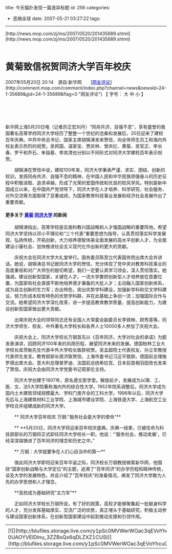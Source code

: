 title: 今天猫扑发现一篇诡异标题
id: 256
categories:
  - 恶搞全球
date: 2007-05-21 03:27:22
tags:
---

<div id="msgcns!9697D6160EFEBC17!1059" class="bvMsg"><div>[http://news.mop.com/zj/ms/2007/0520/201435689.shtml](http://news.mop.com/zj/ms/2007/0520/201435689.shtml)</div>
<div> </div>
<div>
<div>

# 黄菊致信祝贺同济大学百年校庆

<div>2007年05月20日 20:14　源自:新华网　　[<u><font color="#0000ff">网友评论</font></u>](http://comment.mop.com/comment/index.php?channel=news&amp;newsid=24-1-35689&amp;gid=24-1-35689&amp;flag=0 "网友评论") <span>【 字号： <span>大</span> <span>中</span> <span>小</span> 】</span></div></div></div>
<div> </div>
<div> </div>
<div> </div>
<div> </div>
<div>

新华网上海5月20日电（记者厉正宏刘丹）“同舟共济，自强不息”，享有盛誉的我国著名高等学府同济大学经历了整整一个世纪的沧桑和发展后，20日迎来了建校百年庆典。中共中央总书记、国家主席胡锦涛发来贺信，向全体师生员工和海内外校友表示热烈的祝贺。吴邦国、温家宝、贾庆林、曾庆红、黄菊、吴官正、李长春、罗干和乔石、朱镕基、李岚清也分别以不同形式对同济大学建校百年表示祝贺。 
<p>　　胡锦涛在贺信中说，建校100年来，同济大学秉承严谨、求实、团结、创新的校训，发扬同舟共济、自强不息的精神，在中国人民和中华民族顽强奋斗的历史征程中积极进取、追求卓越，形成了光荣的爱国传统和优良的校风学风。特别是新中国成立以来，在中国共产党领导下，同济大学在人才培养、科学研究、社会服务、对外交流等方面取得了显著成绩，为国家教育科技事业发展和经济社会发展作出了重要贡献。 
<div>

#### 更多关于 [<u><font color="#0000ff">黄菊</font></u>](http://news.mop.com/zj/ms/2007/0520/201435689.shtml) [<u><font color="#0000ff">同济大学</font></u>](http://news.mop.com/tags/2937.shtml) 的新闻

</div>
<p>　　胡锦涛指出，高等学校是实施科教兴国战略和人才强国战略的重要阵地。希望同济大学坚持以邓小平理论和“三个代表”重要思想为指导，认真贯彻落实科学发展观，弘扬传统，开拓创新，大力培养德智体美全面发展的高水平创新人才，为全面建设小康社会、加快推进社会主义现代化作出新的更大的贡献。 
<p>　　庆祝大会在同济大学大礼堂举行。国务委员陈至立代表国务院出席大会并讲话。她说，胡锦涛总书记致同济大学的贺信，充分体现了党中央对教育科技事业的高度重视和对广大师生的殷切希望，我们一定要认真学习领会，深入贯彻落实。她强调，建设创新型国家，关键在人才。一流大学要把创新型人才培养放在首要位置，为国家和社会源源不断地培养德才兼备的大批人才；主动融入国家创新体系，成为自主创新的生力军；办出特色，突出优势学科建设，加强新学科和交叉学科建设，努力形成本校有特色的优势学科群，并在此基础上争创一流；加强国际合作与交流。她希望同济大学深化改革，进一步提高教育教学质量，提高创新能力，为建设创新型国家做出更大贡献。 
<p>　　出席庆祝大会的领导同志还有全国人大常委会副委员长李铁映、顾秀莲等。同济大学师生、校友、中外著名大学校长和各界人士10000多人参加了庆祝大会。 
<p>　　庆祝大会上，同济大学校长万钢首先以《百年同济，大学对社会的承诺》为题发表演讲，回顾同济100年来的风雨历程，展望同济未来的发展。德国柏林工业大学校长库茨勒先生代表中外大学校长致辞祝贺。吴孟超院士代表校友、孙立军教授代表师生发言。教育部部长周济致贺信，上海市委书记习近平致辞。德国前总理施罗德出席大会。意大利总理普罗迪、法国前总统希拉克、日本前首相羽田孜也发来了贺信。庆祝大会由同济大学党委书记周家伦主持。 
<p>　　同济大学创建于1907年，原名德文医学堂。解放前夕，发展成为以理、工、医、文、法5大学院著称海内外的综合性大学。1952年院系调整后，同济大学成为国内土木建筑领域规模最大、学科门类齐全的工科大学。1996年以后，同济大学先后与上海建筑材料工业学院、上海城市建设学院、上海铁道大学、上海航空工业学校合并组建成新的同济大学。
<p>　　** 同济大学百年校庆 万钢:&quot;服务社会是大学的使命&quot;** 
<p>　　** **5月20日，同济大学将迎来百年校庆盛典。庆典一结束，已被任命为科技部部长的万钢将正式卸任同济大学校长一职。他说：“‘服务社会，推动发展’，已经深深熔铸进了百年同济的理念和历史之中。” 
<p>　　** 万钢：大学就要争在人们心目当中的第一**
<p>　　值此同济大学即将迎来百年华诞之际，同济校长万钢教授做客新华网，他围绕“国家创新战略与大学定位”的主题，追溯了“百年同济”的办学历程和精神传统，谈及大学的发展特色，并且介绍了“百年校庆”的准备情况，阐发了同济大学敢为人先的办学思想和人才理念。 
<p>　　**高校成为基础研究“主力军”**
<p>　　正如同济大学校长万钢所说，有了好的政策，高校才能够聚集起一批献身科学的人才，充分发挥基础厚实、交流广泛的优势，真正埋头于基础研究，积极主动参与建设国家创新体系，在创新型国家建设中起到推动支撑和引领作用。 
</div></div><table cellspacing="0" border="0"><tr><td></td></tr><tr><td valign="top">[![](http://blufiles.storage.live.com/y1pSc0MVWerWOac3qEVoYhcuO0-ei259ZiqGhbA_q6V5F-0UAOYVElDlnu_3ZZBxQx6qDLZXZ1CUSI)](http://blufiles.storage.live.com/y1pSc0MVWerWOac3qEVoYhcuGtn5yy8NsxywKK1IJ20yCMgJGL0pTmprL4kCkwzeUCojD3cmM1XaPE)</td></tr></table>